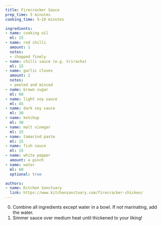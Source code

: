 ```yaml
---
title: Firecracker Sauce
prep_time: 5 minutes
cooking_time: 5–10 minutes

ingredients:
- name: cooking oil
  ml: 15
- name: red chilli
  amount: 1
  notes:
  - chopped finely
- name: chilli sauce (e.g. Sriracha)
  ml: 15
- name: garlic cloves
  amount: 2
  notes:
  - peeled and minced
- name: brown sugar
  ml: 60
- name: light soy sauce
  ml: 45
- name: dark soy sauce
  ml: 30
- name: ketchup
  ml: 30
- name: malt vinegar
  ml: 15
- name: tamarind paste
  ml: 15
- name: fish sauce
  ml: 15
- name: white pepper
  amount: a pinch
- name: water
  ml: 60
  optional: true

authors:
- name: Kitchen Sanctuary
  link: https://www.kitchensanctuary.com/firecracker-chicken/
---
```


0. Combine all ingredients except water in a bowl. If *not* marinating, add the water.
0. Simmer sauce over medium heat until thickened to your liking!
